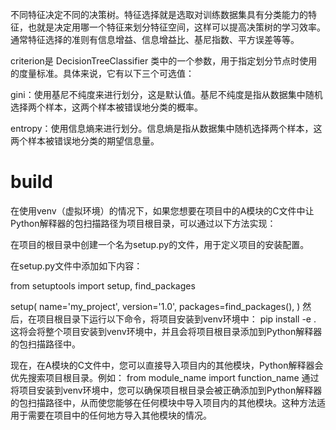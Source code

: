 不同特征决定不同的决策树。特征选择就是选取对训练数据集具有分类能力的特征，也就是决定用哪一个特征来划分特征空间，这样可以提高决策树的学习效率。通常特征选择的准则有信息增益、信息增益比、基尼指数、平方误差等等。

criterion是 DecisionTreeClassifier 类中的一个参数，用于指定划分节点时使用的度量标准。具体来说，它有以下三个可选值：

gini：使用基尼不纯度来进行划分，这是默认值。基尼不纯度是指从数据集中随机选择两个样本，这两个样本被错误地分类的概率。

entropy：使用信息熵来进行划分。信息熵是指从数据集中随机选择两个样本，这两个样本被错误地分类的期望信息量。






# build

在使用venv（虚拟环境）的情况下，如果您想要在项目中的A模块的C文件中让Python解释器的包扫描路径为项目根目录，可以通过以下方法实现：

在项目的根目录中创建一个名为setup.py的文件，用于定义项目的安装配置。

在setup.py文件中添加如下内容：

from setuptools import setup, find_packages

setup(
    name='my_project',
    version='1.0',
    packages=find_packages(),
)
然后，在项目根目录下运行以下命令，将项目安装到venv环境中：
pip install -e .
这将会将整个项目安装到venv环境中，并且会将项目根目录添加到Python解释器的包扫描路径中。

现在，在A模块的C文件中，您可以直接导入项目内的其他模块，Python解释器会优先搜索项目根目录。例如：
from module_name import function_name
通过将项目安装到venv环境中，您可以确保项目根目录会被正确添加到Python解释器的包扫描路径中，从而使您能够在任何模块中导入项目内的其他模块。这种方法适用于需要在项目中的任何地方导入其他模块的情况。
